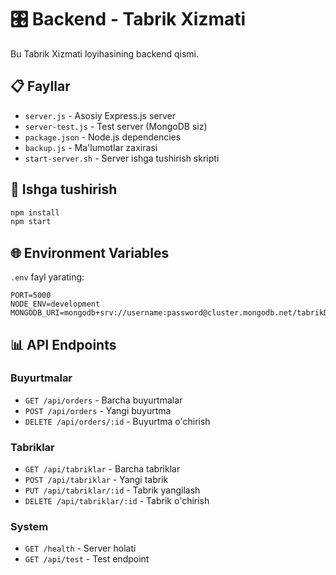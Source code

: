 # 🎛️ Backend - Tabrik Xizmati

Bu Tabrik Xizmati loyihasining backend qismi.

## 📋 Fayllar

- `server.js` - Asosiy Express.js server
- `server-test.js` - Test server (MongoDB siz)
- `package.json` - Node.js dependencies
- `backup.js` - Ma'lumotlar zaxirasi
- `start-server.sh` - Server ishga tushirish skripti

## 🚀 Ishga tushirish

```bash
npm install
npm start
```

## 🌐 Environment Variables

`.env` fayl yarating:
```
PORT=5000
NODE_ENV=development
MONGODB_URI=mongodb+srv://username:password@cluster.mongodb.net/tabrikDB
```

## 📊 API Endpoints

### Buyurtmalar
- `GET /api/orders` - Barcha buyurtmalar
- `POST /api/orders` - Yangi buyurtma
- `DELETE /api/orders/:id` - Buyurtma o'chirish

### Tabriklar  
- `GET /api/tabriklar` - Barcha tabriklar
- `POST /api/tabriklar` - Yangi tabrik
- `PUT /api/tabriklar/:id` - Tabrik yangilash
- `DELETE /api/tabriklar/:id` - Tabrik o'chirish

### System
- `GET /health` - Server holati
- `GET /api/test` - Test endpoint